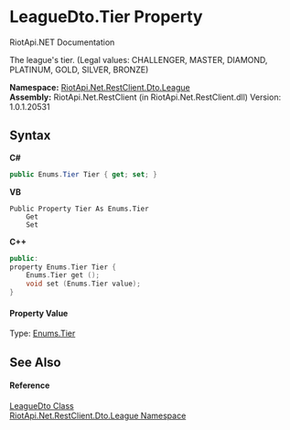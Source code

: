 # LeagueDto.Tier Property 
RiotApi.NET Documentation 

The league's tier. (Legal values: CHALLENGER, MASTER, DIAMOND, PLATINUM, GOLD, SILVER, BRONZE)

**Namespace:**&nbsp;<a href="8350cde7-204c-fa93-8c4c-74d78064ba03">RiotApi.Net.RestClient.Dto.League</a><br />**Assembly:**&nbsp;RiotApi.Net.RestClient (in RiotApi.Net.RestClient.dll) Version: 1.0.1.20531

## Syntax

**C#**<br />
``` C#
public Enums.Tier Tier { get; set; }
```

**VB**<br />
``` VB
Public Property Tier As Enums.Tier
	Get
	Set
```

**C++**<br />
``` C++
public:
property Enums.Tier Tier {
	Enums.Tier get ();
	void set (Enums.Tier value);
}
```


#### Property Value
Type: <a href="223bb7e3-6c6c-a8f9-84cb-0a314002039a">Enums.Tier</a>

## See Also


#### Reference
<a href="80ad95ef-2195-5efa-0497-14d42aa093ee">LeagueDto Class</a><br /><a href="8350cde7-204c-fa93-8c4c-74d78064ba03">RiotApi.Net.RestClient.Dto.League Namespace</a><br />